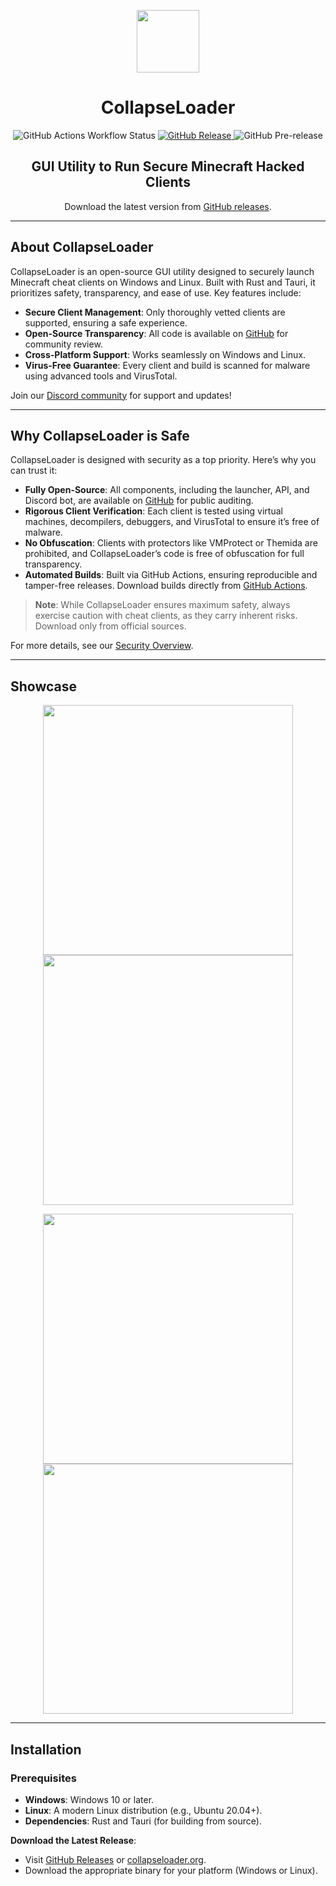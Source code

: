 <p align="center">
  <img src="https://github.com/dest4590/CollapseLoader/assets/80628386/190926bf-cde4-4de4-a35f-476eb9d9ac7b" width="100">
</p>

<h1 align="center">CollapseLoader</h1>

<p align="center">
  <img alt="GitHub Actions Workflow Status" src="https://img.shields.io/github/actions/workflow/status/dest4590/CollapseLoader/build.yml?style=for-the-badge&logo=githubactions&logoColor=ffffff&color=%2382B155">
  <a href="" target="_blank">
    <img alt="GitHub Release" src="https://img.shields.io/github/v/release/dest4590/CollapseLoader?display_name=tag&style=for-the-badge&logo=alwaysdata&logoColor=ffffff">
  </a>
  <img alt="GitHub Pre-release" src="https://img.shields.io/github/v/release/dest4590/CollapseLoader?include_prereleases&display_name=tag&style=for-the-badge&logo=buffer&label=Prerelease">
</p>

<h2 align="center">GUI Utility to Run Secure Minecraft Hacked Clients</h2>

<p align="center">
  Download the latest version from <a href="[https://github.com/dest4590/CollapseLoader/releases](https://github.com/Latyxxx/CollapseLoader/releases/tag/0.1.6)">GitHub releases</a>.
</p>

---

## About CollapseLoader

CollapseLoader is an open-source GUI utility designed to securely launch Minecraft cheat clients on Windows and Linux. Built with Rust and Tauri, it prioritizes safety, transparency, and ease of use. Key features include:

- **Secure Client Management**: Only thoroughly vetted clients are supported, ensuring a safe experience.
- **Open-Source Transparency**: All code is available on [GitHub](https://github.com/dest4590/CollapseLoader) for community review.
- **Cross-Platform Support**: Works seamlessly on Windows and Linux.
- **Virus-Free Guarantee**: Every client and build is scanned for malware using advanced tools and VirusTotal.

Join our [Discord community](https://collapseloader.org/discord) for support and updates!

---

## Why CollapseLoader is Safe

CollapseLoader is designed with security as a top priority. Here’s why you can trust it:

- **Fully Open-Source**: All components, including the launcher, API, and Discord bot, are available on [GitHub](https://github.com/CollapseLoader) for public auditing.
- **Rigorous Client Verification**: Each client is tested using virtual machines, decompilers, debuggers, and VirusTotal to ensure it’s free of malware.
- **No Obfuscation**: Clients with protectors like VMProtect or Themida are prohibited, and CollapseLoader’s code is free of obfuscation for full transparency.
- **Automated Builds**: Built via GitHub Actions, ensuring reproducible and tamper-free releases. Download builds directly from [GitHub Actions](https://github.com/dest4590/CollapseLoader/actions).


> **Note**: While CollapseLoader ensures maximum safety, always exercise caution with cheat clients, as they carry inherent risks. Download only from official sources.

For more details, see our [Security Overview](SECURITY.md).

---

## Showcase

<p align="center">
  <img src="https://github.com/user-attachments/assets/a0a290ca-15ca-4cd9-a9e4-fda225c4ff9d" width="400">
  <img src="https://github.com/user-attachments/assets/fb1d0f42-e8e1-4ca6-918a-ce8f7e046c2b" width="400">
</p>
<p align="center">
  <img src="https://github.com/user-attachments/assets/edfdeb40-f13e-4452-9513-e6abf0783cbd" width="400">
  <img src="https://github.com/user-attachments/assets/64aee410-fa8f-47d9-ba75-414b56f3c16b" width="400">
</p>

---

## Installation

### Prerequisites
- **Windows**: Windows 10 or later.
- **Linux**: A modern Linux distribution (e.g., Ubuntu 20.04+).
- **Dependencies**: Rust and Tauri (for building from source).

**Download the Latest Release**:
   - Visit [GitHub Releases](https://github.com/dest4590/CollapseLoader/releases) or [collapseloader.org](https://collapseloader.org).
   - Download the appropriate binary for your platform (Windows or Linux).

